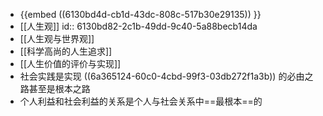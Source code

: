- {{embed ((6130bd4d-cb1d-43dc-808c-517b30e29135)) }}
- [[人生观]]
  id:: 6130bd82-2c1b-49dd-9c40-5a88becb14da
- [[人生观与世界观]]
- [[科学高尚的人生追求]]
- [[人生价值的评价与实现]]
- 社会实践是实现 ((6a365124-60c0-4cbd-99f3-03db272f1a3b)) 的必由之路甚至是根本之路
- 个人利益和社会利益的关系是个人与社会关系中==最根本==的